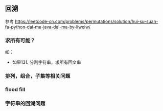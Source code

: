## 回溯
参考 https://leetcode-cn.com/problems/permutations/solution/hui-su-suan-fa-python-dai-ma-java-dai-ma-by-liweiw/
### 求所有可能？
如：
- 如果131. 分割字符串，求所有回文串
### 排列，组合，子集等相关问题
### flood fill
### 字符串的回溯问题
